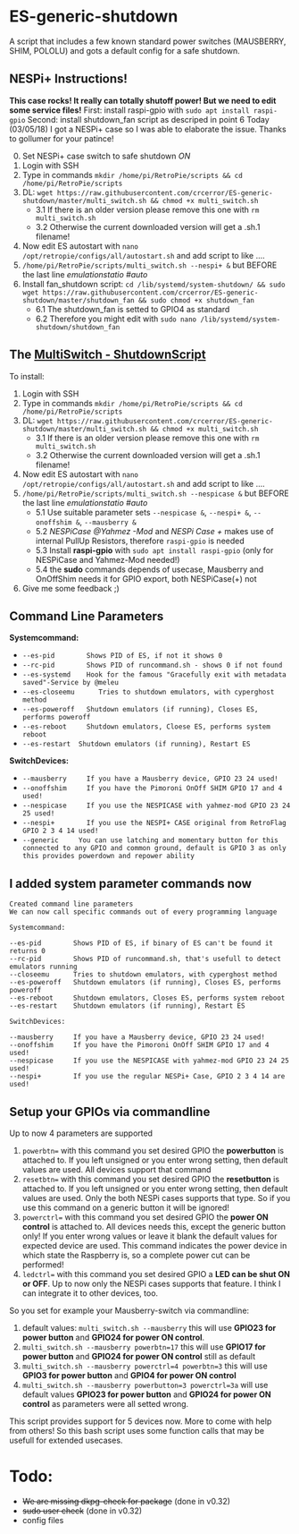 # ES-generic-shutdown
A script that includes a few known standard power switches (MAUSBERRY, SHIM, POLOLU) and gots a default config for a safe shutdown.

## NESPi+ Instructions!

**This case rocks! It really can totally shutoff power! But we need to edit some service files!**
First: install raspi-gpio with `sudo apt install raspi-gpio`
Second: install shutdown_fan script as descriped in point 6
Today (03/05/18) I got a NESPi+ case so I was able to elaborate the issue. Thanks to gollumer for your patince!

0. Set NESPi+ case switch to safe shutdown *ON*
1. Login with SSH
2. Type in commands `mkdir /home/pi/RetroPie/scripts && cd /home/pi/RetroPie/scripts`
3. DL: `wget https://raw.githubusercontent.com/crcerror/ES-generic-shutdown/master/multi_switch.sh && chmod +x multi_switch.sh`
    * 3.1 If there is an older version please remove this one with `rm multi_switch.sh`
    * 3.2 Otherwise the current downloaded version will get a .sh.1 filename!
4. Now edit ES autostart with `nano /opt/retropie/configs/all/autostart.sh` and add script to like ....
5. `/home/pi/RetroPie/scripts/multi_switch.sh --nespi+ &` but BEFORE the last line *emulationstatio #auto*   
6. Install fan_shutdown script: `cd /lib/systemd/system-shutdown/ && sudo wget https://raw.githubusercontent.com/crcerror/ES-generic-shutdown/master/shutdown_fan && sudo chmod +x shutdown_fan`
    * 6.1 The shutdown_fan is setted to GPIO4 as standard
    * 6.2 Therefore you might edit with `sudo nano /lib/systemd/system-shutdown/shutdown_fan`
    
## The [MultiSwitch - ShutdownScript](https://github.com/crcerror/ES-generic-shutdown/blob/master/multi_switch.sh)

To install:
1. Login with SSH
2. Type in commands `mkdir /home/pi/RetroPie/scripts && cd /home/pi/RetroPie/scripts`
3. DL: `wget https://raw.githubusercontent.com/crcerror/ES-generic-shutdown/master/multi_switch.sh && chmod +x multi_switch.sh`
    * 3.1 If there is an older version please remove this one with `rm multi_switch.sh`
    * 3.2 Otherwise the current downloaded version will get a .sh.1 filename!
4. Now edit ES autostart with `nano /opt/retropie/configs/all/autostart.sh` and add script to like ....
5. `/home/pi/RetroPie/scripts/multi_switch.sh --nespicase &` but BEFORE the last line *emulationstatio #auto*   
    * 5.1 Use suitable parameter sets `--nespicase &`, `--nespi+ &`, `--onoffshim &`, `--mausberry &`
    * 5.2 *NESPiCase @Yahmez -Mod* and *NESPi Case +* makes use of internal PullUp Resistors, therefore `raspi-gpio` is needed
    * 5.3 Install **raspi-gpio** with `sudo apt install raspi-gpio` (only for NESPiCase and Yahmez-Mod needed!)
    * 5.4 the **sudo** commands depends of usecase, Mausberry and OnOffShim needs it for GPIO export, both NESPiCase(+) not
6. Give me some feedback ;)

## Command Line Parameters
**Systemcommand:**

* `--es-pid        Shows PID of ES, if not it shows 0`
* `--rc-pid        Shows PID of runcommand.sh - shows 0 if not found`
* `--es-systemd    Hook for the famous "Gracefully exit with metadata saved"-Service by @meleu`
* `--es-closeemu      Tries to shutdown emulators, with cyperghost method`
* `--es-poweroff   Shutdown emulators (if running), Closes ES, performs poweroff`
* `--es-reboot     Shutdown emulators, Cloese ES, performs system reboot`
* `--es-restart  Shutdown emulators (if running), Restart ES`

**SwitchDevices:**

* `--mausberry     If you have a Mausberry device, GPIO 23 24 used!`
* `--onoffshim     If you have the Pimoroni OnOff SHIM GPIO 17 and 4 used!`
* `--nespicase     If you use the NESPICASE with yahmez-mod GPIO 23 24 25 used!`
* `--nespi+        If you use the NESPI+ CASE original from RetroFlag GPIO 2 3 4 14 used!`
* `--generic     You can use latching and momentary button for this connected to any GPIO and common ground, default is GPIO 3 as only this provides powerdown and repower ability`

## I added system parameter commands now

```
Created command line parameters
We can now call specific commands out of every programming language

Systemcommand:

--es-pid        Shows PID of ES, if binary of ES can't be found it returns 0
--rc-pid        Shows PID of runcommand.sh, that's usefull to detect emulators running
--closeemu      Tries to shutdown emulators, with cyperghost method
--es-poweroff   Shutdown emulators (if running), Closes ES, performs poweroff
--es-reboot     Shutdown emulators, Closes ES, performs system reboot
--es-restart    Shutdown emulators (if running), Restart ES

SwitchDevices:

--mausberry     If you have a Mausberry device, GPIO 23 24 used!
--onoffshim     If you have the Pimoroni OnOff SHIM GPIO 17 and 4 used!
--nespicase     If you use the NESPICASE with yahmez-mod GPIO 23 24 25 used!
--nespi+        If you use the regular NESPi+ Case, GPIO 2 3 4 14 are used!
```

## Setup your GPIOs via commandline

Up to now 4 parameters are supported
1. `powerbtn=` with this command you set desired GPIO the **powerbutton** is attached to. If you left unsigned or you enter wrong setting, then default values are used. All devices support that command
2. `resetbtn=` with this command you set desired GPIO the **resetbutton** is attached to. If you left unsigned or you enter wrong setting, then default values are used. Only the both NESPi cases supports that type. So if you use this command on a generic button it will be ignored!
3. `powerctrl=` with this command you set desired GPIO the **power ON control** is attached to. All devices needs this, except the generic button only! If you enter wrong values or leave it blank the default values for expected device are used. This command indicates the power device in which state the Raspberry is, so a complete power cut can be performed!
4. `ledctrl=` with this command you set desired GPIO a **LED can be shut ON or OFF**. Up to now only the NESPi cases supports that feature. I think I can integrate it to other devices, too.

So you set for example your Mausberry-switch via commandline:
1. default values: `multi_switch.sh --mausberry` this will use **GPIO23 for power button** and **GPIO24 for power ON control**.
2. `multi_switch.sh --mausberry powerbtn=17` this will use **GPIO17 for power button** and **GPIO24 for power ON control** still as default
3. `multi_switch.sh --mausberry powerctrl=4 powerbtn=3` this will use **GPIO3 for power button** and **GPIO4 for power ON control**
4. `multi_switch.sh --mausberry powerbutton=3 powerctrl=3a` will use default values **GPIO23 for power button** and **GPIO24 for power ON control** as parameters were all setted wrong.

This script provides support for 5 devices now. More to come with help from others! So this bash script uses some function calls that may be usefull for extended usecases. 

# Todo:
* ~~We are missing dkpg-check for package~~ (done in v0.32)
* ~~sudo user check~~ (done in v0.32)
* config files
